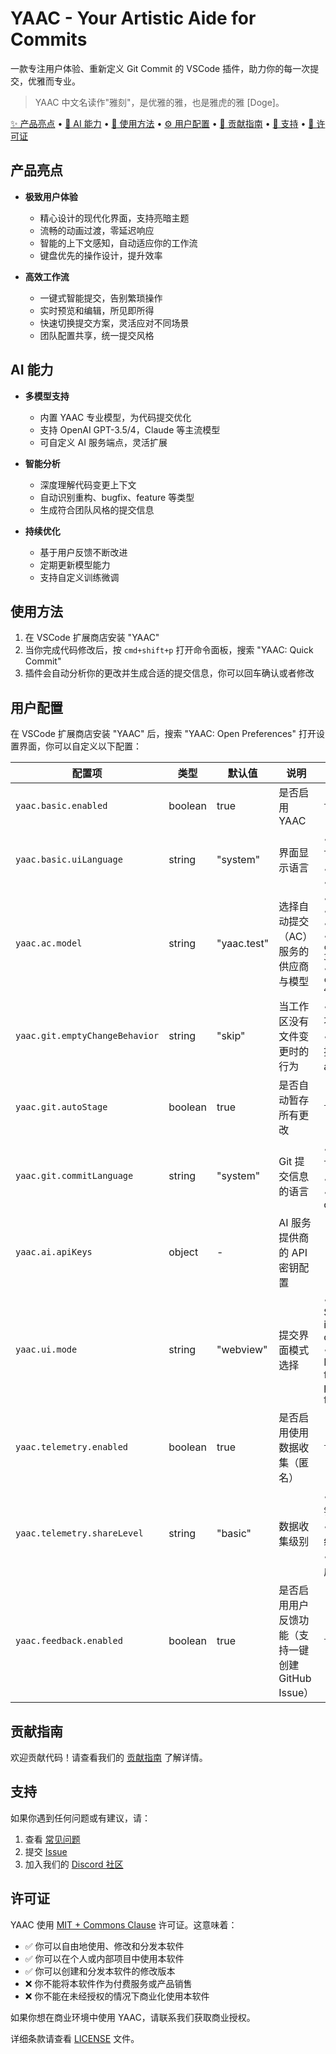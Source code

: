 # YAAC - Your Artistic Aide for Commits

一款专注用户体验、重新定义 Git Commit 的 VSCode 插件，助力你的每一次提交，优雅而专业。

> YAAC 中文名读作"雅刻"，是优雅的雅，也是雅虎的雅 [Doge]。

[✨ 产品亮点](#%E4%BA%A7%E5%93%81%E4%BA%AE%E7%82%B9) • [🤖 AI 能力](#ai-%E8%83%BD%E5%8A%9B) • [📖 使用方法](#%E4%BD%BF%E7%94%A8%E6%96%B9%E6%B3%95) • [⚙️ 用户配置](#%E7%94%A8%E6%88%B7%E9%85%8D%E7%BD%AE) • [📄 贡献指南](#%E8%B4%A1%E7%8C%AE%E6%8C%87%E5%8D%97) • [🤝 支持](#%E6%94%AF%E6%8C%81) • [📜 许可证](#%E8%AE%B8%E5%8F%AF%E8%AF%81)

## 产品亮点

- **极致用户体验**

  - 精心设计的现代化界面，支持亮暗主题
  - 流畅的动画过渡，零延迟响应
  - 智能的上下文感知，自动适应你的工作流
  - 键盘优先的操作设计，提升效率

- **高效工作流**
  - 一键式智能提交，告别繁琐操作
  - 实时预览和编辑，所见即所得
  - 快速切换提交方案，灵活应对不同场景
  - 团队配置共享，统一提交风格

## AI 能力

- **多模型支持**

  - 内置 YAAC 专业模型，为代码提交优化
  - 支持 OpenAI GPT-3.5/4，Claude 等主流模型
  - 可自定义 AI 服务端点，灵活扩展

- **智能分析**

  - 深度理解代码变更上下文
  - 自动识别重构、bugfix、feature 等类型
  - 生成符合团队风格的提交信息

- **持续优化**
  - 基于用户反馈不断改进
  - 定期更新模型能力
  - 支持自定义训练微调

## 使用方法

1. 在 VSCode 扩展商店安装 "YAAC"
2. 当你完成代码修改后，按 `cmd+shift+p` 打开命令面板，搜索 "YAAC: Quick Commit"
3. 插件会自动分析你的更改并生成合适的提交信息，你可以回车确认或者修改

## 用户配置

在 VSCode 扩展商店安装 "YAAC" 后，搜索 "YAAC: Open Preferences" 打开设置界面，你可以自定义以下配置：

| 配置项                         | 类型    | 默认值      | 说明                                              | 可选值                                                                                                                                                |
| ------------------------------ | ------- | ----------- | ------------------------------------------------- | ----------------------------------------------------------------------------------------------------------------------------------------------------- |
| `yaac.basic.enabled`           | boolean | true        | 是否启用 YAAC                                     | `true / false`                                                                                                                                        |
| `yaac.basic.uiLanguage`        | string  | "system"    | 界面显示语言                                      | • `system`: 跟随系统语言<br>• `zh_CN`: 中文<br>• `en_US`: English                                                                                     |
| `yaac.ac.model`                | string  | "yaac.test" | 选择自动提交（AC）服务的供应商与模型              | • `yaac.test`<br>• `yaac.balanced`<br>• `yaac.professional`<br>• `cgop.openai.chatgpt-3.5`<br>• `cgop.openai.chatgpt-4`                               |
| `yaac.git.emptyChangeBehavior` | string  | "skip"      | 当工作区没有文件变更时的行为                      | • `skip`: 跳过空更改，不执行任何操作<br>• `amend`: 修改最近一次提交（git commit --amend）                                                             |
| `yaac.git.autoStage`           | boolean | true        | 是否自动暂存所有更改                              | `true / false`                                                                                                                                        |
| `yaac.git.commitLanguage`      | string  | "system"    | Git 提交信息的语言                                | • `system`: 跟随系统语言<br>• `zh_CN`: 中文提交信息<br>• `en_US`: English commit messages                                                             |
| `yaac.ai.apiKeys`              | object  | -           | AI 服务提供商的 API 密钥配置                      |                                                                                                                                                       |
| `yaac.ui.mode`                 | string  | "webview"   | 提交界面模式选择                                  | • `quickInput`: Quick & Simple: Single-line input box for fast commits<br>• `webview`: Professional: Full-featured editor with preview and formatting |
| `yaac.telemetry.enabled`       | boolean | true        | 是否启用使用数据收集（匿名）                      | `true / false`                                                                                                                                        |
| `yaac.telemetry.shareLevel`    | string  | "basic"     | 数据收集级别                                      | • `minimal`: 仅收集基本错误信息<br>• `basic`: 包含功能使用统计和性能数据<br>• `full`: 额外包含 AI 生成结果的质量反馈                                  |
| `yaac.feedback.enabled`        | boolean | true        | 是否启用用户反馈功能（支持一键创建 GitHub Issue） | `true / false`                                                                                                                                        |

## 贡献指南

欢迎贡献代码！请查看我们的 [贡献指南](CONTRIBUTING.md) 了解详情。

## 支持

如果你遇到任何问题或有建议，请：

1. 查看 [常见问题](FAQ.md)
2. 提交 [Issue](https://github.com/cs-magic/yaac/issues)
3. 加入我们的 [Discord 社区](https://discord.gg/yaac)

## 许可证

YAAC 使用 [MIT + Commons Clause](./LICENSE) 许可证。这意味着：

- ✅ 你可以自由地使用、修改和分发本软件
- ✅ 你可以在个人或内部项目中使用本软件
- ✅ 你可以创建和分发本软件的修改版本
- ❌ 你不能将本软件作为付费服务或产品销售
- ❌ 你不能在未经授权的情况下商业化使用本软件

如果你想在商业环境中使用 YAAC，请联系我们获取商业授权。

详细条款请查看 [LICENSE](./LICENSE) 文件。
